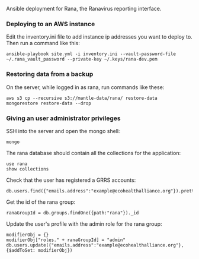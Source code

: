 Ansible deployment for Rana, the Ranavirus reporting interface.

### Deploying to an AWS instance

Edit the inventory.ini file to add instance ip addresses you want to deploy to.
Then run a command like this:

```
ansible-playbook site.yml -i inventory.ini --vault-password-file ~/.rana_vault_password --private-key ~/.keys/rana-dev.pem
```

### Restoring data from a backup

On the server, while logged in as rana, run commands like these:

```
aws s3 cp --recursive s3://mantle-data/rana/ restore-data
mongorestore restore-data --drop
```

### Giving an user administrator privileges

SSH into the server and open the mongo shell:
```
mongo
```
The rana database should contain all the collections for the application:
```
use rana
show collections
```
Check that the user has registered a GRRS accounts:
```
db.users.find({"emails.address":"example@ecohealthalliance.org"}).pretty()
```
Get the id of the rana group:
```
ranaGroupId = db.groups.findOne({path:"rana"})._id
```
Update the user's profile with the admin role for the rana group:
```
modifierObj = {}
modifierObj["roles." + ranaGroupId] = "admin"
db.users.update({"emails.address":"example@ecohealthalliance.org"}, {$addToSet: modifierObj})
```
